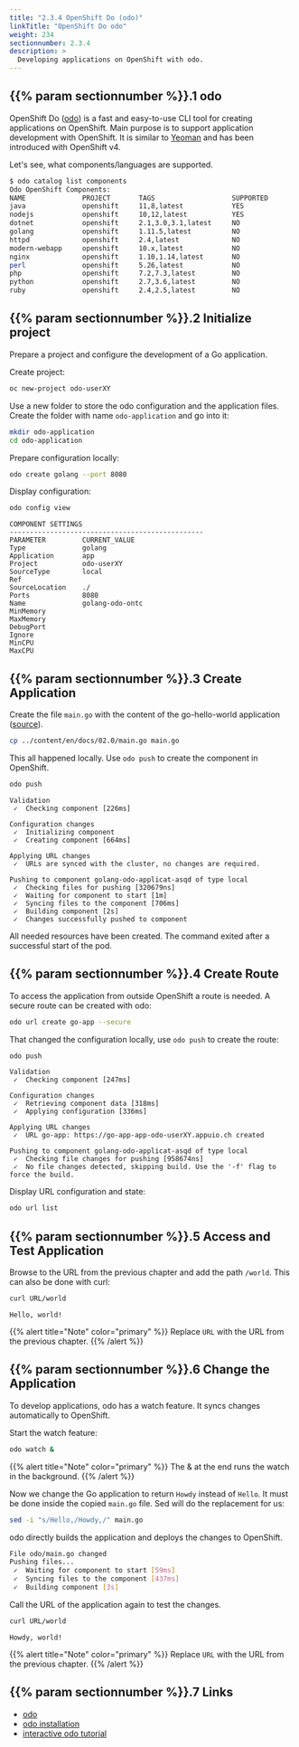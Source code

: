```yaml
---
title: "2.3.4 OpenShift Do (odo)"
linkTitle: "OpenShift Do odo"
weight: 234
sectionnumber: 2.3.4
description: >
  Developing applications on OpenShift with odo.
---
```


## {{% param sectionnumber %}}.1 odo

OpenShift Do ([odo](https://github.com/openshift/odo)) is a fast and easy-to-use CLI tool for creating applications on OpenShift. Main purpose is to support application development with OpenShift. It is similar to [Yeoman](https://yeoman.io/) and has been introduced with OpenShift v4.

Let's see, what components/languages are supported.

```bash
$ odo catalog list components
Odo OpenShift Components:
NAME              PROJECT       TAGS                   SUPPORTED
java              openshift     11,8,latest            YES
nodejs            openshift     10,12,latest           YES
dotnet            openshift     2.1,3.0,3.1,latest     NO
golang            openshift     1.11.5,latest          NO
httpd             openshift     2.4,latest             NO
modern-webapp     openshift     10.x,latest            NO
nginx             openshift     1.10,1.14,latest       NO
perl              openshift     5.26,latest            NO
php               openshift     7.2,7.3,latest         NO
python            openshift     2.7,3.6,latest         NO
ruby              openshift     2.4,2.5,latest         NO
```


## {{% param sectionnumber %}}.2 Initialize project

Prepare a project and configure the development of a Go application.

Create project:

```bash
oc new-project odo-userXY
```

Use a new folder to store the odo configuration and the application files. Create the folder with name `odo-application` and go into it:

```bash
mkdir odo-application
cd odo-application
```

Prepare configuration locally:

```bash
odo create golang --port 8080
```

Display configuration:

```bash
odo config view
```

```
COMPONENT SETTINGS
------------------------------------------------
PARAMETER         CURRENT_VALUE
Type              golang
Application       app
Project           odo-userXY
SourceType        local
Ref
SourceLocation    ./
Ports             8080
Name              golang-odo-ontc
MinMemory
MaxMemory
DebugPort
Ignore
MinCPU
MaxCPU
```


## {{% param sectionnumber %}}.3 Create Application

Create the file `main.go` with the content of the go-hello-world application ([source](https://raw.githubusercontent.com/puzzle/amm-techlab/master/content/en/docs/02.0/2.3/2.3.1/main.go)).

```bash
cp ../content/en/docs/02.0/main.go main.go
```

This all happened locally. Use `odo push` to create the component in OpenShift.

```bash
odo push
```

```
Validation
 ✓  Checking component [226ms]

Configuration changes
 ✓  Initializing component
 ✓  Creating component [664ms]

Applying URL changes
 ✓  URLs are synced with the cluster, no changes are required.

Pushing to component golang-odo-applicat-asqd of type local
 ✓  Checking files for pushing [320679ns]
 ✓  Waiting for component to start [1m]
 ✓  Syncing files to the component [706ms]
 ✓  Building component [2s]
 ✓  Changes successfully pushed to component
```

All needed resources have been created. The command exited after a successful start of the pod.


## {{% param sectionnumber %}}.4 Create Route

To access the application from outside OpenShift a route is needed. A secure route can be created with odo:

```bash
odo url create go-app --secure
```

That changed the configuration locally, use `odo push` to create the route:

```bash
odo push
```

```
Validation
 ✓  Checking component [247ms]

Configuration changes
 ✓  Retrieving component data [318ms]
 ✓  Applying configuration [336ms]

Applying URL changes
 ✓  URL go-app: https://go-app-app-odo-userXY.appuio.ch created

Pushing to component golang-odo-applicat-asqd of type local
 ✓  Checking file changes for pushing [958674ns]
 ✓  No file changes detected, skipping build. Use the '-f' flag to force the build.
```

Display URL configuration and state:

```bash
odo url list
```


## {{% param sectionnumber %}}.5 Access and Test Application

Browse to the URL from the previous chapter and add the path `/world`. This can also be done with curl:

```bash
curl URL/world
```

```
Hello, world!
```

{{% alert title="Note" color="primary" %}}
Replace `URL` with the URL from the previous chapter.
{{% /alert %}}


## {{% param sectionnumber %}}.6 Change the Application

To develop applications, odo has a watch feature. It syncs changes automatically to OpenShift.

Start the watch feature:

```bash
odo watch &
```

{{% alert title="Note" color="primary" %}}
The & at the end runs the watch in the background.
{{% /alert %}}

Now we change the Go application to return `Howdy` instead of `Hello`. It must be done inside the copied `main.go` file. Sed will do the replacement for us:

```bash
sed -i "s/Hello,/Howdy,/" main.go
```

odo directly builds the application and deploys the changes to OpenShift.

```bash
File odo/main.go changed
Pushing files...
 ✓  Waiting for component to start [59ms]
 ✓  Syncing files to the component [437ms]
 ✓  Building component [3s]
```

Call the URL of the application again to test the changes.

```bash
curl URL/world
```

```
Howdy, world!
```

{{% alert title="Note" color="primary" %}}
Replace `URL` with the URL from the previous chapter.
{{% /alert %}}


## {{% param sectionnumber %}}.7 Links

* [odo](https://github.com/openshift/odo)
* [odo installation](https://docs.openshift.com/container-platform/latest/cli_reference/developer_cli_odo/installing-odo.html)
* [interactive odo tutorial](https://developers.redhat.com/courses/openshift/odo-command-line)
